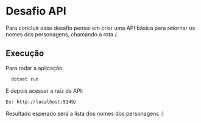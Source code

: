 
# Desafio API


  Para concluir esse desafio pensei em criar uma API básica para retornar os nomes dos personagens, chamando a rota /.



## Execução

Para rodar a aplicação:

```bash
  dotnet run
```

E depois acessar a raiz da API:

```bash
Ex: http://localhost:5149/
```

Resultado esperado será a lista dos nomes dos personagens :)

